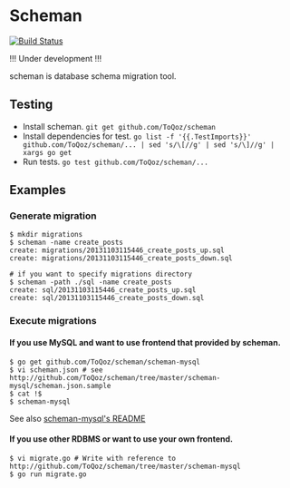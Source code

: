 # Scheman

[![Build Status](https://travis-ci.org/ToQoz/scheman.png?branch=master)](https://travis-ci.org/ToQoz/scheman)

!!! Under development !!!

scheman is database schema migration tool.

## Testing

- Install scheman. `git get github.com/ToQoz/scheman`
- Install dependencies for test. `go list -f '{{.TestImports}}' github.com/ToQoz/scheman/... | sed 's/\[//g' | sed 's/\]//g' | xargs go get`
- Run tests. `go test github.com/ToQoz/scheman/...`

## Examples

### Generate migration

```
$ mkdir migrations
$ scheman -name create_posts
create: migrations/20131103115446_create_posts_up.sql
create: migrations/20131103115446_create_posts_down.sql

# if you want to specify migrations directory
$ scheman -path ./sql -name create_posts
create: sql/20131103115446_create_posts_up.sql
create: sql/20131103115446_create_posts_down.sql
```

### Execute migrations

#### If you use MySQL and want to use frontend that provided by scheman.

```
$ go get github.com/ToQoz/scheman/scheman-mysql
$ vi scheman.json # see http://github.com/ToQoz/scheman/tree/master/scheman-mysql/scheman.json.sample
$ cat !$
$ scheman-mysql
```

See also [scheman-mysql's README](http://github.com/ToQoz/scheman/tree/master/scheman-mysql)

#### If you use other RDBMS or want to use your own frontend.

```
$ vi migrate.go # Write with reference to http://github.com/ToQoz/scheman/tree/master/scheman-mysql
$ go run migrate.go
```
